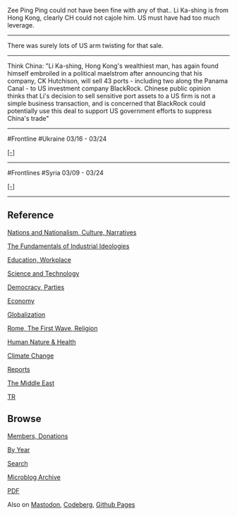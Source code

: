 
Zee Ping Ping could not have been fine with any of that.. Li Ka-shing
is from Hong Kong, clearly CH could not cajole him. US must have had
too much leverage.

---

There was surely lots of US arm twisting for that sale.

---

Think China: "Li Ka-shing, Hong Kong's wealthiest man, has again found
himself embroiled in a political maelstrom after announcing that his
company, CK Hutchison, will sell 43 ports - including two along the
Panama Canal - to US investment company BlackRock. Chinese public
opinion thinks that Li's decision to sell sensitive port assets to a
US firm is not a simple business transaction, and is concerned that
BlackRock could potentially use this deal to support US government
efforts to suppress China's trade"

---

\#Frontline \#Ukraine 03/16 - 03/24

[[-]](mbl/2025/ukrdata/map13.html)

---

\#Frontlines \#Syria 03/09 - 03/24

[[-]](mbl/2025/syrdata/map02.html)

---

## Reference

[Nations and Nationalism, Culture, Narratives](0119/2013/02/nations-and-nationalism.html)

[The Fundamentals of Industrial Ideologies](0119/2011/04/fundamentals-of-industrial-ideologies.html)

[Education, Workplace](0119/2017/09/education-workplace.html)

[Science and Technology](0119/2018/09/science-technology.html)

[Democracy, Parties](0119/2016/11/democracy.html)

[Economy](2021/01/economy.html)

[Globalization](0119/2018/09/globalization.html)

[Rome, The First Wave, Religion](0119/2017/12/rome.html)

[Human Nature & Health](2020/07/human-nature.html)

[Climate Change](2022/01/climate.html)

[Reports](2021/01/reports.html)

[The Middle East](0119/2019/07/middleeast.html)

[TR](../tr/index.html)

## Browse

[Members, Donations](2022/08/members.html)

[By Year](years.html)

[Search](https://muratk5n.github.io/thirdwave/en/search.html)

[Microblog Archive](mbl/index.html)

[PDF](https://www.dropbox.com/scl/fi/8kl0sla1booo83zeb28dn/tw-all.pdf?rlkey=p9r319p8jbzak5du3dasju05y&st=28wknfsp&raw=1)

Also on 
[Mastodon](https://fosstodon.org/@muratk5n),
[Codeberg](https://muratk5n.codeberg.page/en/),
[Github Pages](https://muratk5n.github.io/thirdwave/en/)

